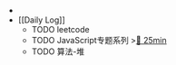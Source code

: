 -
- [[Daily Log]]
	- TODO leetcode
	- TODO JavaScript专题系列 >[🍅 25min](#agenda-pomo://?t=f-1686299675841-1500)
	- TODO 算法-堆